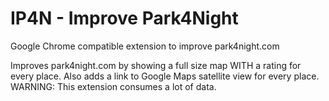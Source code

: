 # IP4N - Improve Park4Night

Google Chrome compatible extension to improve park4night.com

Improves park4night.com by showing a full size map WITH a rating for every place. Also adds a link to Google Maps satellite view for every place. WARNING: This extension consumes a lot of data.
